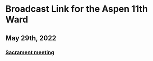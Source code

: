 # Broadcast Link for the Aspen 11th Ward

## May 29th, 2022
### [Sacrament meeting](https://youtu.be/Amivfhdec9U) 
